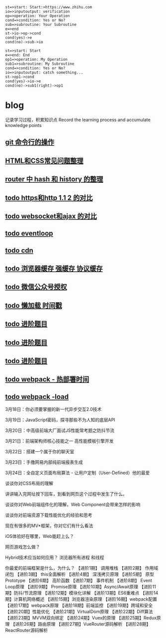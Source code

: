 

```flow
st=>start: Start:>https://www.zhihu.com
io=>inputoutput: verification
op=>operation: Your Operation
cond=>condition: Yes or No?
sub=>subroutine: Your Subroutine
e=>end
st->io->op->cond
cond(yes)->e
cond(no)->sub->io
```

```flow
st=>start: Start
e=>end: End
op1=>operation: My Operation
sub1=>subroutine: My Subroutine
cond=>condition: Yes or No?
io=>inputoutput: catch something...
st->op1->cond
cond(yes)->io->e
cond(no)->sub1(right)->op1
```

# blog
记录学习过程，积累知识点
Record the learning process and accumulate knowledge points

## [git 命令行的操作](https://github.com/dinghuahua/blog/blob/master/git-study/git%E6%95%99%E7%A8%8B.md)
## [HTML和CSS常见问题整理](https://github.com/dinghuahua/blog/blob/master/html-css/html-css.md)
## [router 中 hash 和 history 的整理](https://github.com/dinghuahua/blog/blob/master/router/vue-router-history-hash.md)
## [todo https和http 1.1 2 的对比](http:www.baidu.com)
## [todo websocket和ajax 的对比](http:www.baidu.com)
## [todo eventloop](http:www.baidu.com)
## [todo cdn](http:www.baidu.com)
## [todo 浏览器缓存  强缓存  协议缓存](http:www.baidu.com)
## [todo 微信公众号授权](http:www.baidu.com)
## [todo 懒加载  时间戳](http:www.baidu.com)
## [todo 进阶题目](http:www.baidu.com)
## [todo 进阶题目](http:www.baidu.com)
## [todo 进阶题目](http:www.baidu.com)
## [todo webpack - 热部署时间](http:www.baidu.com)
## [todo webpack -load](http:www.baidu.com)
3月18日：你必须要掌握的新一代异步交互2.0技术

3月19日：JavaScript密码，探寻那些不为人知的底层API

3月20日：中高级前端大厂面试JS性能常考题之防抖节流

3月21日：前端架构师核心技能之一  高性能模板引擎开发

3月22日：搭建一个属于你的聊天室

3月23日：手撸网易内部纯前端报表生成

3月24日：全自定义页面布局算法 - 让用户定制（User-Defined）他的最爱

谈谈你对CSS布局的理解

讲讲输入完网址按下回车，到看到网页这个过程中发生了什么。

谈谈你对Web前端组件化的理解，Web Component会带来怎样的影响

谈谈你对前端资源下载性能优化的经验和思考

现在有很多的MV*框架，你对它们有什么看法

iOS体验好在哪里，Web能赶上么？

网页游戏怎么做？

Hybrid技术应当如何应用？
浏览器所有进程 和线程

你最爱的前端框架是什么，为什么？
【进阶1期】 调用堆栈
【进阶2期】 作用域闭包
【进阶3期】 this全面解析
【进阶4期】 深浅拷贝原理
【进阶5期】 原型Prototype
【进阶6期】 高阶函数
【进阶7期】 事件机制
【进阶8期】 Event Loop原理
【进阶9期】 Promise原理
【进阶10期】Async/Await原理
【进阶11期】防抖/节流原理
【进阶12期】模块化详解
【进阶13期】ES6重难点
【进阶14期】计算机网络概述
【进阶15期】浏览器渲染原理
【进阶16期】webpack配置
【进阶17期】webpack原理
【进阶18期】前端监控
【进阶19期】跨域和安全
【进阶20期】性能优化
【进阶21期】VirtualDom原理
【进阶22期】Diff算法
【进阶23期】MVVM双向绑定
【进阶24期】Vuex的原理
【进阶25期】Redux原理
【进阶26期】路由原理
【进阶27期】VueRouter源码解析
【进阶28期】ReactRouter源码解析


